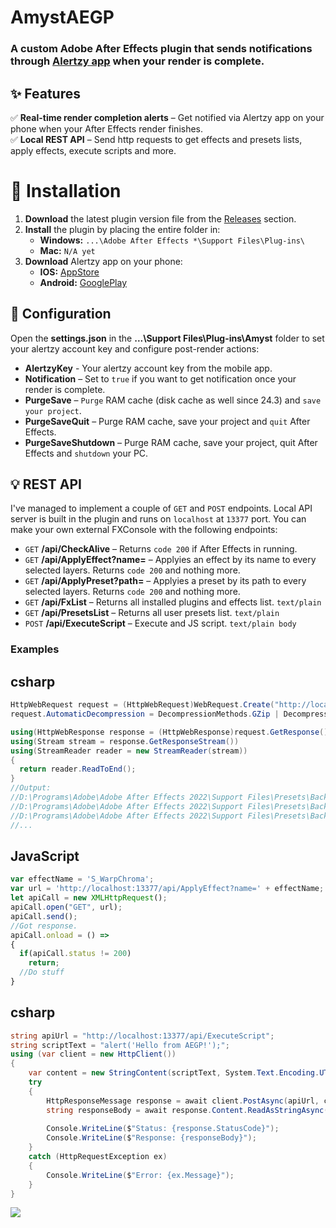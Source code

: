 # AmystAEGP
### A custom Adobe After Effects plugin that sends notifications through [Alertzy app](https://alertzy.app/) when your render is complete.

## ✨ Features  

✅ **Real-time render completion alerts** – Get notified via Alertzy app on your phone when your After Effects render finishes.  
✅ **Local REST API** – Send http requests to get effects and presets lists, apply effects, execute scripts and more.  

# 🚀 Installation  

1. **Download** the latest plugin version file from the [Releases](https://github.com/Amyst82/AmystAEGP/releases) section.  
2. **Install** the plugin by placing the entire folder in:  
   - **Windows:** `...\Adobe After Effects *\Support Files\Plug-ins\`  
   - **Mac:** `N/A yet`
3. **Download** Alertzy app on your phone:
   - **IOS:** [AppStore](https://apps.apple.com/us/app/alertzy-push-notifications/id1532861710)
   - **Android:** [GooglePlay](https://play.google.com/store/apps/details?id=notify.me.app)

## 🔧 Configuration  

Open the **settings.json** in the **...\Support Files\Plug-ins\Amyst** folder to set your alertzy account key and configure post-render actions:  

- **AlertzyKey** - Your alertzy account key from the mobile app.
- **Notification** – Set to `true` if you want to get notification once your render is complete.  
- **PurgeSave** – `Purge` RAM cache (disk cache as well since 24.3) and `save your project`.
- **PurgeSaveQuit** – Purge RAM cache, save your project and `quit` After Effects.  
- **PurgeSaveShutdown** – Purge RAM cache, save your project, quit After Effects and `shutdown` your PC.

## 💡 REST API

I've managed to implement a couple of `GET` and `POST` endpoints. Local API server is built in the plugin and runs on `localhost` at `13377` port. You can make your own external FXConsole with the following endpoints:

- `GET` **/api/CheckAlive** – Returns `code 200` if After Effects in running.  
- `GET` **/api/ApplyEffect?name=** – Applyies an effect by its name to every selected layers. Returns `code 200` and nothing more.
- `GET` **/api/ApplyPreset?path=** – Applyies a preset by its path to every selected layers. Returns `code 200` and nothing more.
- `GET` **/api/FxList** – Returns all installed plugins and effects list. `text/plain`
- `GET` **/api/PresetsList** – Returns all user presets list. `text/plain`
- `POST` **/api/ExecuteScript** – Execute and JS script. `text/plain body`

### Examples
## csharp
```csharp
HttpWebRequest request = (HttpWebRequest)WebRequest.Create("http://localhost:13377/api/PresetsList");
request.AutomaticDecompression = DecompressionMethods.GZip | DecompressionMethods.Deflate;

using(HttpWebResponse response = (HttpWebResponse)request.GetResponse())
using(Stream stream = response.GetResponseStream())
using(StreamReader reader = new StreamReader(stream))
{
  return reader.ReadToEnd();
}
//Output: 
//D:\Programs\Adobe\Adobe After Effects 2022\Support Files\Presets\Backgrounds\Apparition.ffx
//D:\Programs\Adobe\Adobe After Effects 2022\Support Files\Presets\Backgrounds\Blocks.ffx
//D:\Programs\Adobe\Adobe After Effects 2022\Support Files\Presets\Backgrounds\Cinders.ffx
//...
```
## JavaScript
```js
var effectName = 'S_WarpChroma';
var url = 'http://localhost:13377/api/ApplyEffect?name=' + effectName;
let apiCall = new XMLHttpRequest();
apiCall.open("GET", url);
apiCall.send();
//Got response.
apiCall.onload = () => 
{
  if(apiCall.status != 200)
    return;
  //Do stuff
}
```
## csharp
```csharp
string apiUrl = "http://localhost:13377/api/ExecuteScript";
string scriptText = "alert('Hello from AEGP!');";
using (var client = new HttpClient())
{
    var content = new StringContent(scriptText, System.Text.Encoding.UTF8, "text/plain");         
    try 
    {
        HttpResponseMessage response = await client.PostAsync(apiUrl, content);
        string responseBody = await response.Content.ReadAsStringAsync();
                
        Console.WriteLine($"Status: {response.StatusCode}");
        Console.WriteLine($"Response: {responseBody}");
    }
    catch (HttpRequestException ex)
    {
        Console.WriteLine($"Error: {ex.Message}");
    }
}
```

![](https://s6.gifyu.com/images/bpnx8.gif)
